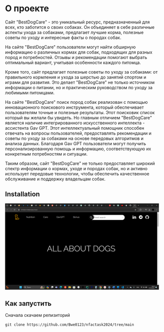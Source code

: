 # О проекте

Сайт "BestDogCare" - это уникальный ресурс, предназначенный для всех, кто заботится о своих собаках. Он объединяет в себе различные аспекты ухода за собаками, предлагает лучшие корма, полезные советы по уходу и интересные факты о породах собак.

На сайте "BestDogCare" пользователи могут найти обширную информацию о различных кормах для собак, подходящих для разных пород и потребностей. Отзывы и рекомендации помогают выбрать оптимальный вариант, учитывая особенности каждого питомца.

Кроме того, сайт предлагает полезные советы по уходу за собаками: от правильного кормления и ухода за шерстью до занятий спортом и играми для развития. Это делает "BestDogCare" не только источником информации о питании, но и практическим руководством по уходу за любимыми питомцами.

На сайте "BestDogCare" поиск пород собак реализован с помощью инновационного поискового инструмента, который обеспечивает пользователям точные и полезные результаты. Этот поисковик список который вы желали бы увидеть. 
Но главным отличием "BestDogCare" является наличие интегрированного искусственного интеллекта - ассистента Gav GPT. Этот интеллектуальный помощник способен отвечать на вопросы пользователей, предоставлять рекомендации и советы по уходу за собаками на основе передовых алгоритмов и анализа данных. Благодаря Gav GPT пользователи могут получить персонализированную помощь и информацию, соответствующую их конкретным потребностям и ситуации.

Таким образом, сайт "BestDogCare" не только предоставляет широкий спектр информации о кормах, уходе и породах собак, но и активно использует передовые технологии, чтобы обеспечить качественное обслуживание и поддержку владельцам собак.

## Installation
![Screenshot](https://github.com/Bwe0123/nfactask2024/blob/main/%D0%A1%D0%BD%D0%B8%D0%BC%D0%BE%D0%BA%20%D1%8D%D0%BA%D1%80%D0%B0%D0%BD%D0%B0%20(99).png)
## Как запустить
Сначала скачаем репизиторий
```
git clone https://github.com/Bwe0123/nfactask2024/tree/main
```
